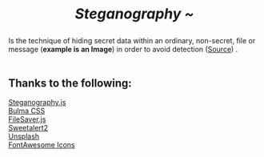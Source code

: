 <h1><p align="center">
<strong><i>Steganography ~</i></strong></a>
</p></h1>


 Is the technique of hiding secret data within an ordinary, non-secret, file or message (<strong>example is an Image</strong>) in order to avoid detection
 ([Source](https://www.techtarget.com/searchsecurity/definition/steganography)) .
<br>
<br>


## Thanks to the following:

[Steganography.js](https://www.peter-eigenschink.at/projects/steganographyjs/) 
<br>
[Bulma CSS](https://bulma.io/) 
<br>
[FileSaver.js](https://github.com/eligrey/FileSaver.js) 
<br>
[Sweetalert2](https://github.com/sweetalert2/sweetalert2) 
<br>
[Unsplash](https://unsplash.com/) 
<br>
[FontAwesome Icons](https://fontawesome.com/) 
<br>
<br>

